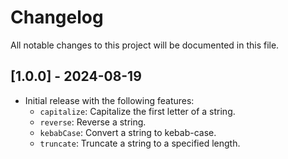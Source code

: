 # Changelog

All notable changes to this project will be documented in this file.

## [1.0.0] - 2024-08-19
- Initial release with the following features:
  - `capitalize`: Capitalize the first letter of a string.
  - `reverse`: Reverse a string.
  - `kebabCase`: Convert a string to kebab-case.
  - `truncate`: Truncate a string to a specified length.